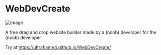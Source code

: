 # WebDevCreate

![image](https://user-images.githubusercontent.com/34125174/208923192-e1c40736-54e0-46a4-895f-8b0a30bd89bc.png)


A free drag and drop website builder made by a (noob) developer for the (noob) developer



Try at https://ultraflame4.github.io/WebDevCreate/

